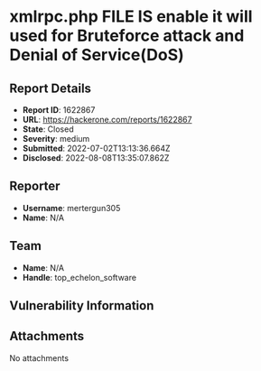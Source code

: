 # xmlrpc.php FILE IS enable it will used for Bruteforce attack and Denial of Service(DoS)

## Report Details
- **Report ID**: 1622867
- **URL**: https://hackerone.com/reports/1622867
- **State**: Closed
- **Severity**: medium
- **Submitted**: 2022-07-02T13:13:36.664Z
- **Disclosed**: 2022-08-08T13:35:07.862Z

## Reporter
- **Username**: mertergun305
- **Name**: N/A

## Team
- **Name**: N/A
- **Handle**: top_echelon_software

## Vulnerability Information


## Attachments
No attachments
